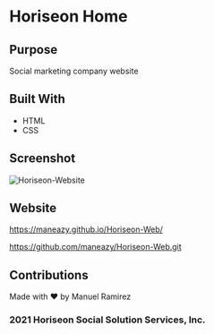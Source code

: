 # Horiseon Home


## Purpose
 Social marketing company website 

 ## Built With
  * HTML
  * CSS

  ## Screenshot
  ![Horiseon-Website](assets/images/H-Website.png)

  ## Website 
  https://maneazy.github.io/Horiseon-Web/

  https://github.com/maneazy/Horiseon-Web.git


  ## Contributions 
  Made with ❤️️ by Manuel Ramirez

  ### 2021 Horiseon Social Solution Services, Inc.
